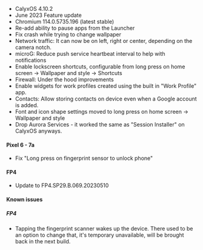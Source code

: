 * CalyxOS 4.10.2
* June 2023 Feature update
* Chromium 114.0.5735.196 (latest stable)
* Re-add ability to pause apps from the Launcher
* Fix crash while trying to change wallpaper
* Network traffic: It can now be on left, right or center, depending on the camera notch.
* microG: Reduce push service heartbeat interval to help with notifications
* Enable lockscreen shortcuts, configurable from long press on home screen -> Wallpaper and style -> Shortcuts
* Firewall: Under the hood improvements
* Enable widgets for work profiles created using the built in "Work Profile" app.
* Contacts: Allow storing contacts on device even when a Google account is added.
* Font and icon shape settings moved to long press on home screen -> Wallpaper and style
* Drop Aurora Services - it worked the same as "Session Installer" on CalyxOS anyways.

#### Pixel 6 - 7a
* Fix "Long press on fingerprint sensor to unlock phone"

#### FP4
* Update to FP4.SP29.B.069.20230510

#### Known issues
##### FP4
* Tapping the fingerprint scanner wakes up the device. There used to be an option to change that, it's temporary unavailable, will be brought back in the next build.
